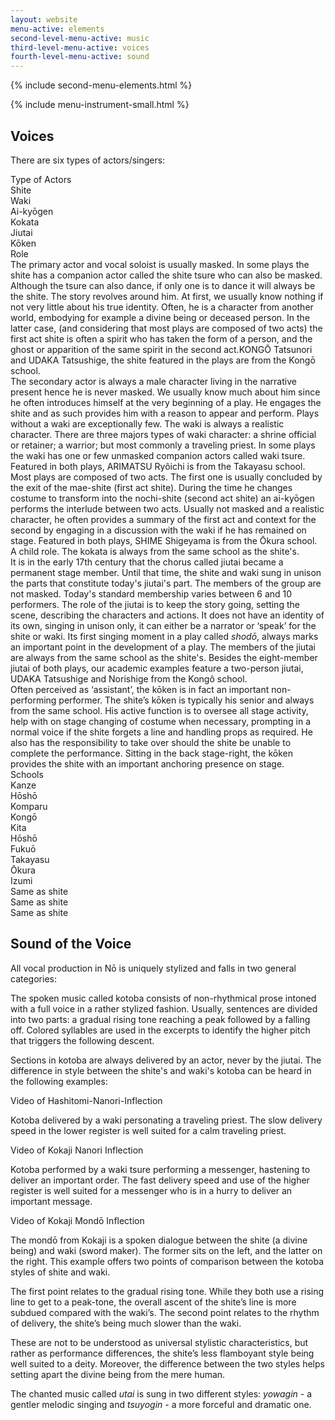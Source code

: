 ```yaml
---
layout: website
menu-active: elements
second-level-menu-active: music
third-level-menu-active: voices
fourth-level-menu-active: sound
---
```


{% include second-menu-elements.html %}

{% include menu-instrument-small.html %}

<main class="page-content">
  <div class="text-container">
    <h2>Voices</h2>
    <p>There are six types of actors/singers:</p>
  </div>

  <div class="introductory-table">
  <div class="introductory-table__element">
    <div class="introductory-table__term">Type of Actors</div>
    <div class="introductory-table__definition">Shite</div>
    <div class="introductory-table__definition">Waki</div>
    <div class="introductory-table__definition">Ai-kyōgen</div>
    <div class="introductory-table__definition">Kokata</div>
    <div class="introductory-table__definition">Jiutai</div>
    <div class="introductory-table__definition">Kōken</div>
  </div>
  <div class="introductory-table__element">
    <div class="introductory-table__term">Role</div>
    <div class="introductory-table__definition">The primary actor and vocal soloist is usually masked. In some plays the shite has a companion actor called the shite tsure who can also be masked. Although the tsure can also dance, if only one is to dance it will always be the shite. The story revolves around him. At first, we usually know nothing if not very little about his true identity. Often, he is a character from another world, embodying for example a divine being or deceased person. In the latter case, (and considering that most plays are composed of two acts) the first act shite is often a spirit who has taken the form of a person, and the ghost or apparition of the same spirit in the second act.KONGŌ Tatsunori and UDAKA Tatsushige, the shite featured in the plays are from the Kongō school.</div>
    <div class="introductory-table__definition">The secondary actor is always a male character living in the narrative present hence he is never masked. We usually know much about him since he often introduces himself at the very beginning of a play. He engages the shite and as such provides him with a reason to appear and perform. Plays without a waki are exceptionally few. The waki is always a realistic character. There are three majors types of waki character: a shrine official or retainer; a warrior; but most commonly a traveling priest. In some plays the waki has one or few unmasked companion actors called waki tsure. Featured in both plays, ARIMATSU Ryôichi is from the Takayasu school.
</div>
    <div class="introductory-table__definition">Most plays are composed of two acts. The first one is usually concluded by the exit of the mae-shite (first act shite). During the time he changes costume to transform into the nochi-shite (second act shite) an ai-kyōgen performs the interlude between two acts. Usually not masked and a realistic character, he often provides a summary of the first act and context for the second by engaging in a discussion with the waki if he has remained on stage. Featured in both plays, SHIME Shigeyama is from the Ōkura school.
</div>
    <div class="introductory-table__definition">A child role. The kokata is always from the same school as the shite's.</div>
    <div class="introductory-table__definition">It is in the early 17th century that the chorus called jiutai became a permanent stage member. Until that time, the shite and waki sung in unison the parts that constitute today's jiutai's part. The members of the group are not masked. Today's standard membership varies between 6 and 10 performers. The role of the jiutai is to keep the story going, setting the scene, describing the characters and actions.  It does not have an identity of its own, singing in unison only, it can either be a narrator or ‘speak’ for the shite or waki. Its first singing moment in a play called <em>shodō</em>, always marks an important point in the development of a play. The members of the jiutai are always from the same school as the shite's. Besides the eight-member jiutai of both plays, our academic examples feature a two-person jiutai, UDAKA Tatsushige and Norishige from the Kongô school.
</div>
    <div class="introductory-table__definition">Often perceived as ‘assistant’, the kōken is in fact an important non-performing performer. The shite’s kōken is typically his senior and always from the same school. His active function is to oversee all stage activity, help with on stage changing of costume when necessary, prompting in a normal voice if the shite forgets a line and handling props as required. He also has the responsibility to take over should the shite be unable to complete the performance. Sitting in the back stage-right, the kōken provides the shite with an important anchoring presence on stage.</div>
  </div>

  <div class="introductory-table__element">
    <div class="introductory-table__term">Schools</div>
    <div class="introductory-table__definition">Kanze<br>Hōshō<br>Komparu<br>Kongō<br>Kita</div>
    <div class="introductory-table__definition">Hōshō<br>Fukuō<br>Takayasu</div>
    <div class="introductory-table__definition">Ōkura<br>Izumi</div>
    <div class="introductory-table__definition">Same as shite</div>
    <div class="introductory-table__definition">Same as shite</div>
    <div class="introductory-table__definition">Same as shite</div>
  </div>
</div>

  <div class="text-container">
    <h2>Sound of the Voice</h2>
    <p>All vocal production in Nō is uniquely stylized and falls in two general categories: </p>
  </div>

  <div id="tabs"></div>
  <section id='spoken' title='Spoken' class='tabbed-narrative'>
    <p>
    The spoken music called kotoba consists of non-rhythmical prose intoned with a full voice in a rather stylized fashion. Usually, sentences are divided into two parts: a gradual rising tone reaching a peak followed by a falling off.  Colored syllables are used in the excerpts to identify the higher pitch that triggers the following descent.
    </p>
    <p>
Sections in kotoba are always delivered by an actor, never by the jiutai. The difference in style between the shite's and waki's kotoba can be heard in the following examples:
    </p>
  </section>
  <section id='Hashitomi-Nanori-Inflection' title='Hashitomi Nanori Inflection' class='tabbed-narrative'>
      <p>
      Video of Hashitomi-Nanori-Inflection
      </p>
      <p>
Kotoba delivered by a waki personating a traveling priest. The slow delivery speed in the lower register is well suited for a calm traveling priest.
      </p>
  </section>
  <section id='Kokaji-Nanori-Inflection' title='Kokaji Nanori Inflection' class='tabbed-narrative'>
      <p>
      Video of Kokaji Nanori Inflection
      </p>
      <p>
      Kotoba performed by a waki tsure performing a messenger, hastening to deliver an important order. The fast delivery speed and use of the higher register is well suited for a messenger who is in a hurry to deliver an important message.
      </p>
  </section>
  <section id='Kokaji-Mondō-Inflection' title='Kokaji Mondō Inflection' class='tabbed-narrative'>
      <p>
    Video of Kokaji Mondō Inflection
      </p>
      <p>
      The mondō from Kokaji is a spoken dialogue between the  shite (a divine being)  and waki (sword maker). The former sits on the left, and the latter on the right. This example offers two points of comparison between the kotoba styles of shite and waki.
      </p>
      <p>
      The first point relates to the gradual rising tone. While they both use a rising line to get to a peak-tone, the overall ascent of the shite’s line is more subdued compared with the waki’s. The second point relates to the rhythm of delivery, the shite’s being much slower than the waki.
      </p>
      <p>
      These are not to be understood as universal stylistic characteristics, but rather as performance differences, the shite’s less flamboyant style being well suited to a deity. Moreover, the difference between the two styles helps setting apart the divine being from the mere human.
      </p>
    </section>


  <section id='chanted' title='Chanted' class='tabbed-narrative'>
    <p>
    The chanted music called <em>utai</em> is sung in two different styles: <em>yowagin</em> - a gentler melodic singing and <em>tsuyogin</em> - a more forceful and dramatic one.
    </p>
  </section>

</main>



